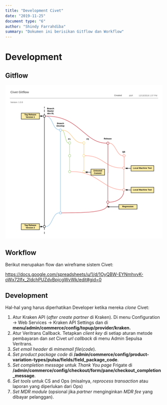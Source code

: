 ```yaml
---
title: "Development Civet"
date: "2019-11-25"
document type: "6"
author: "Shindy Farrahdiba"
summary: "Dokumen ini berisikan Gitflow dan Workflow"
---
```


# Development

## Gitflow

![Gitflow Civet](./images/civet-gitflow.png)

## Workflow

Berikut merupakan flow dan wireframe sistem Civet:

https://docs.google.com/spreadsheets/u/1/d/1OyQBW-EYNmhvvK-oWx72Ifx_2ldchPUZdvBpjcgWvWk/edit#gid=0

## Development

Hal-hal yang harus diperhatikan Developer ketika mereka *clone* Civet:

1. Atur Kraken API (*after create partner* di Kraken). Di menu Configuration -> Web Services -> Kraken API Settings dan di **menu/admin/commerce/config/topup/provider/kraken.**
2. Atur Veritrans Callback. Tetapkan *client key* di setiap aturan metode pembayaran dan *set* Civet *url callback* di menu Admin Sepulsa Veritrans.
3. *Set* *email header* di *mimemail file*(*code*).
4. *Set* *product package code* di **/admin/commerce/config/product-variation-types/pulsa/fields/field_package_code**.
5. *Set completion message* untuk *Thank You page* Frigate di **/admin/commerce/config/checkout/form/pane/checkout_completion_message**.
6. *Set tools* untuk CS and Ops (misalnya, *reprocess transaction* atau laporan yang diperlukan dari Ops)
7. *Set MDR module* (opsional jika *partner* menginginkan *MDR fee* yang dibayar pelanggan).
